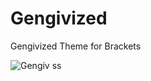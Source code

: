Gengivized
=========

Gengivized Theme for Brackets

![Gengiv ss](https://github.com/jonathanargentiero/gengivized/raw/master/screenshot.png)
